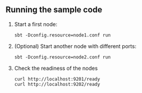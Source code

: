 
## Running the sample code

1. Start a first node:

    ```
    sbt -Dconfig.resource=node1.conf run
    ```

2. (Optional) Start another node with different ports:

    ```
    sbt -Dconfig.resource=node2.conf run
    ```

3. Check the readiness of the nodes

    ```
    curl http://localhost:9201/ready
    curl http://localhost:9202/ready
    ```
